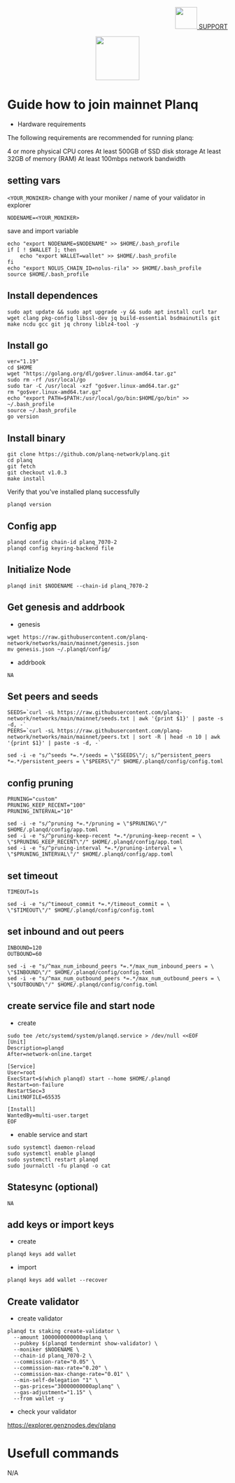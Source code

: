 <p align="right">
    <a href="https://t.me/genznodes">
    <img width="auto" height="50" src="https://user-images.githubusercontent.com/94878333/204091299-78a00a6b-a288-4db5-883f-1ef5106020e4.jpg">
    SUPPORT
    </a>
</p>


<p align="center">
    <img height="100" width="auto" src="https://user-images.githubusercontent.com/94878333/211021651-2a062102-6b16-4169-a537-4aa6606ffe57.jpg">
</p>

# Guide how to join mainnet Planq

- Hardware requirements

The following requirements are recommended for running planq:

4 or more physical CPU cores
At least 500GB of SSD disk storage
At least 32GB of memory (RAM)
At least 100mbps network bandwidth

## setting vars

`<YOUR_MONIKER>` change with your moniker / name of your validator in explorer

```
NODENAME=<YOUR_MONIKER>
```

save and import variable

```
echo "export NODENAME=$NODENAME" >> $HOME/.bash_profile
if [ ! $WALLET ]; then
	echo "export WALLET=wallet" >> $HOME/.bash_profile
fi
echo "export NOLUS_CHAIN_ID=nolus-rila" >> $HOME/.bash_profile
source $HOME/.bash_profile
```

## Install dependences

```
sudo apt update && sudo apt upgrade -y && sudo apt install curl tar wget clang pkg-config libssl-dev jq build-essential bsdmainutils git make ncdu gcc git jq chrony liblz4-tool -y
```

## Install go

```
ver="1.19"
cd $HOME
wget "https://golang.org/dl/go$ver.linux-amd64.tar.gz"
sudo rm -rf /usr/local/go
sudo tar -C /usr/local -xzf "go$ver.linux-amd64.tar.gz"
rm "go$ver.linux-amd64.tar.gz"
echo "export PATH=$PATH:/usr/local/go/bin:$HOME/go/bin" >> ~/.bash_profile
source ~/.bash_profile
go version
```

## Install binary

```
git clone https://github.com/planq-network/planq.git
cd planq
git fetch
git checkout v1.0.3
make install
```

Verify that you've installed planq successfully

```
planqd version
```

## Config app

```
planqd config chain-id planq_7070-2
planqd config keyring-backend file
```

## Initialize Node

```
planqd init $NODENAME --chain-id planq_7070-2
```

## Get genesis and addrbook

- genesis

```
wget https://raw.githubusercontent.com/planq-network/networks/main/mainnet/genesis.json
mv genesis.json ~/.planqd/config/
```

- addrbook

```
NA
```

## Set peers and seeds

```
SEEDS=`curl -sL https://raw.githubusercontent.com/planq-network/networks/main/mainnet/seeds.txt | awk '{print $1}' | paste -s -d, -`
PEERS=`curl -sL https://raw.githubusercontent.com/planq-network/networks/main/mainnet/peers.txt | sort -R | head -n 10 | awk '{print $1}' | paste -s -d, -`

sed -i -e "s/^seeds *=.*/seeds = \"$SEEDS\"/; s/^persistent_peers *=.*/persistent_peers = \"$PEERS\"/" $HOME/.planqd/config/config.toml
```

## config pruning

```
PRUNING="custom"
PRUNING_KEEP_RECENT="100"
PRUNING_INTERVAL="10"

sed -i -e "s/^pruning *=.*/pruning = \"$PRUNING\"/" $HOME/.planqd/config/app.toml
sed -i -e "s/^pruning-keep-recent *=.*/pruning-keep-recent = \
\"$PRUNING_KEEP_RECENT\"/" $HOME/.planqd/config/app.toml
sed -i -e "s/^pruning-interval *=.*/pruning-interval = \
\"$PRUNING_INTERVAL\"/" $HOME/.planqd/config/app.toml
```

## set timeout

```
TIMEOUT=1s

sed -i -e "s/^timeout_commit *=.*/timeout_commit = \
\"$TIMEOUT\"/" $HOME/.planqd/config/config.toml
```

## set inbound and out peers

```
INBOUND=120
OUTBOUND=60

sed -i -e "s/^max_num_inbound_peers *=.*/max_num_inbound_peers = \
\"$INBOUND\"/" $HOME/.planqd/config/config.toml
sed -i -e "s/^max_num_outbound_peers *=.*/max_num_outbound_peers = \
\"$OUTBOUND\"/" $HOME/.planqd/config/config.toml
```

## create service file and start node

- create

```
sudo tee /etc/systemd/system/planqd.service > /dev/null <<EOF
[Unit]
Description=planqd
After=network-online.target

[Service]
User=root
ExecStart=$(which planqd) start --home $HOME/.planqd
Restart=on-failure
RestartSec=3
LimitNOFILE=65535

[Install]
WantedBy=multi-user.target
EOF
```

- enable service and start

```
sudo systemctl daemon-reload
sudo systemctl enable planqd
sudo systemctl restart planqd
sudo journalctl -fu planqd -o cat
```

## Statesync (optional)

```
NA
```

## add keys or import keys

- create

```
planqd keys add wallet
```

- import

```
planqd keys add wallet --recover
```

## Create validator

- create validator

```
planqd tx staking create-validator \
  --amount 1000000000000aplanq \
  --pubkey $(planqd tendermint show-validator) \
  --moniker $NODENAME \
  --chain-id planq_7070-2 \
  --commission-rate="0.05" \
  --commission-max-rate="0.20" \
  --commission-max-change-rate="0.01" \
  --min-self-delegation "1" \
  --gas-prices="30000000000aplanq" \
  --gas-adjustment="1.15" \
  --from wallet -y
```

- check your validator 

https://explorer.genznodes.dev/planq

# Usefull commands

N/A
